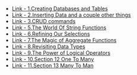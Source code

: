 
<ul> 


<li> 
<a href="https://github.com/kadawatha/mysql-guid/blob/master/0_Creating_Databases_and_Tables.md"> 
Link - 1.Creating Databases and Tables 
</a>
</li>

<li> 
<a href="https://github.com/kadawatha/mysql-guid/blob/master/1_Inserting_Data_and_a_couple_other_things.md"> Link - 2.Inserting Data and a couple other things </a>
</li>

<li>
 <a href="https://github.com/kadawatha/mysql-guid/blob/master/2_CRUD_commmands.md"> Link - 3.CRUD commands</a>
</li>
 


<li> <a href=""> Link - 5.The World Of String Functions</a></li>
<li> <a href=""> Link - 6.Refining Our Selections</a></li>
<li> <a href=""> Link - 7.The Magic of Aggregate Functions</a></li>
<li> <a href=""> Link - 8.Revisiting Data Types</a></li>
<li> <a href=""> Link - 9.The Power of Logical Operators</a></li>
<li> <a href=""> Link - 10.Section 12 One To Many</a></li>
<li> <a href=""> Link - 11.Section 13 Many To Man</a></li>


</ul>

 
 
 
 
 
 
 
 
 
 
 
